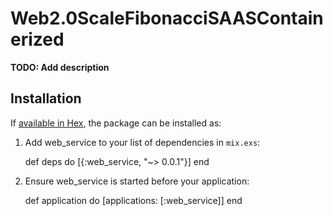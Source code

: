 # Web2.0ScaleFibonacciSAASContainerized


**TODO: Add description**

## Installation

If [available in Hex](https://hex.pm/docs/publish), the package can be installed as:

  1. Add web_service to your list of dependencies in `mix.exs`:

        def deps do
          [{:web_service, "~> 0.0.1"}]
        end

  2. Ensure web_service is started before your application:

        def application do
          [applications: [:web_service]]
        end
